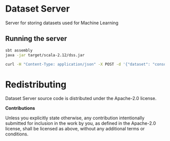 # Dataset Server

Server for storing datasets used for Machine Learning

 
## Running the server
 
 ```bash
sbt assembly
java -jar target/scala-2.12/dss.jar 
 ```
 
```bash
curl -H "Content-Type: application/json" -X POST -d '{"dataset": "console", "data": {"di":"1", "target":"2"}}' http://localhost:7074/api/data
``` 

# Redistributing

Dataset Server source code is distributed under the Apache-2.0 license.

**Contributions**

Unless you explicitly state otherwise, any contribution intentionally submitted
for inclusion in the work by you, as defined in the Apache-2.0 license, shall be
licensed as above, without any additional terms or conditions.
